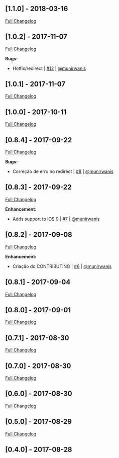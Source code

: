 ## [1.1.0] - 2018-03-16
[Full Changelog](https://github.com/stone-payments/onestap-sdk-ios/compare/1.0.2...1.1.0)

## [1.0.2] - 2017-11-07
[Full Changelog](https://github.com/stone-payments/onestap-sdk-ios/compare/1.0.1...1.0.2)

**Bugs:**
- Hotfix/redirect | [#12](https://github.com/stone-payments/onestap-sdk-ios/pull/12) | [@munirwanis](https://github.com/munirwanis)

## [1.0.1] - 2017-11-07
[Full Changelog](https://github.com/stone-payments/onestap-sdk-ios/compare/1.0.0...1.0.1)

## [1.0.0] - 2017-10-11
[Full Changelog](https://github.com/stone-payments/onestap-sdk-ios/compare/0.8.4...1.0.0)

## [0.8.4] - 2017-09-22
[Full Changelog](https://github.com/stone-payments/onestap-sdk-ios/compare/0.8.3...0.8.4)

**Bugs:**
- Correção de erro no redirect | [#8](https://github.com/stone-payments/onestap-sdk-ios/pull/8) | [@munirwanis](https://github.com/munirwanis)

## [0.8.3] - 2017-09-22
[Full Changelog](https://github.com/stone-payments/onestap-sdk-ios/compare/0.8.2...0.8.3)

**Enhancement:**
- Adds support to iOS 9 | [#7](https://github.com/stone-payments/onestap-sdk-ios/pull/7) | [@munirwanis](https://github.com/munirwanis)

## [0.8.2] - 2017-09-08
[Full Changelog](https://github.com/stone-payments/onestap-sdk-ios/compare/0.8.1...0.8.2)

**Enhancement:**
- Criação do CONTRIBUTING | [#6](https://github.com/stone-payments/onestap-sdk-ios/pull/6) | [@munirwanis](https://github.com/munirwanis)

## [0.8.1] - 2017-09-04
[Full Changelog](https://github.com/stone-payments/onestap-sdk-ios/compare/0.8.0...0.8.1)

## [0.8.0] - 2017-09-01
[Full Changelog](https://github.com/stone-payments/onestap-sdk-ios/compare/0.7.1...0.8.0)

## [0.7.1] - 2017-08-30
[Full Changelog](https://github.com/stone-payments/onestap-sdk-ios/compare/0.7.0...0.7.1)

## [0.7.0] - 2017-08-30
[Full Changelog](https://github.com/stone-payments/onestap-sdk-ios/compare/0.6.0...0.7.0)

## [0.6.0] - 2017-08-30
[Full Changelog](https://github.com/stone-payments/onestap-sdk-ios/compare/0.5.0...0.6.0)

## [0.5.0] - 2017-08-29
[Full Changelog](https://github.com/stone-payments/onestap-sdk-ios/compare/0.4.0...0.5.0)

## [0.4.0] - 2017-08-28

